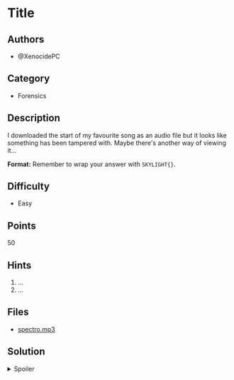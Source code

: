 # Title

## Authors
- @XenocidePC

## Category
- Forensics

## Description
I downloaded the start of my favourite song as an audio file but it looks like something has been tampered with. Maybe there's another way of viewing it...

**Format:** Remember to wrap your answer with `SKYLIGHT{}`.

## Difficulty
- Easy

## Points
50

## Hints
1. ...
1. ...

## Files
- [spectro.mp3](_ctfd/files/spectro.mp3)

## Solution
<details>
<summary>Spoiler</summary>

### Idea
Hidden text in audio spectrogram

### Walkthrough
1. Open `spectro.mp3` in an audio editor (e.g. Audacity) with a spectrogram viewer
1. Switch to spectrogram view and read off the flag :D

### Flag
`SKYLIGHT{tHe_fL4g_iS_h3aR}`
</details>
